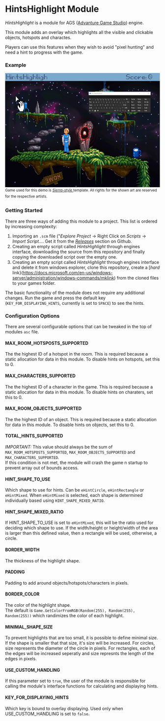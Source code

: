 HintsHighlight Module
======================

*HintsHighlight* is a module for AGS ([Advanture Game Studio](http://www.adventuregamestudio.co.uk/)) engine. 

This module adds an overlay which highlights all the visible and clickable objects, hotspots and charactes.

Players can use this features when they wish to avoid "pixel hunting" and need a hint to progress with the game.

### Example
<img src="screenshots/demo.gif" width="635px" height="371px" />
<sup> Game used for this demo is <i><a href="https://github.com/adventuregamestudio/ags-templates/blob/master/Templates/Sierra-style.agt">Sierra-style </a></i> template. All rights for the shown art are reserved for the respective artists. </sup>

### Getting Started

There are three ways of adding this module to a project. This list is ordered by increasing complexity:

1. Importing an `.scm` file ("_Explore Project_ -> Right Click on _Scripts_ -> _Import Script..._. Get it from the [_Releases_](https://github.com/alkhimey/HintsHighlight/releases) section on Github.
2. Creating an empty script called _HintsHighlight_ through engines interface, downloading the source from this repository and finally copying the downloaded script over the empty one. 
3. Creating an empty script called _HintsHighlight_ through engines interface and delete it from windows explorer, clone this repository, create a [*hard* link}(https://docs.microsoft.com/en-us/windows-server/administration/windows-commands/mklink) from the cloned files to your games folder.

The basic functionality of the module does not require any additional changes. Run the game and press the default key (`KEY_FOR_DISPLAYING_HINTS`, currently is set to `SPACE`) to see the hints.

### Configuration Options

There are several configurable options that can be tweaked in the top of modules `asc` file.

#### MAX_ROOM_HOTSPOSTS_SUPPORTED
The the highest ID of a hotspot in the room. This is required because a 
static allocation for data in this module.
To disable hints on hotspots, set this to 0.

#### MAX_CHARACTERS_SUPPORTED
The the highest ID of a character in the game. This is required because a 
static allocation for data in this module.
To disable hints on charaters, set this to 0.

#### MAX_ROOM_OBJECTS_SUPPORTED
The the highest ID of an object. This is required because a 
static allocation for data in this module.
To disable hints on objects, set this to 0.

#### TOTAL_HINTS_SUPPORTED
*IMPORTANT:* This value should always be the sum of 
`MAX_ROOM_HOTSPOSTS_SUPPORTED`, `MAX_ROOM_OBJECTS_SUPPORTED` and `MAX_CHARACTERS_SUPPORTED`. <br>
If this condition is not met, the module will crash the game n startup to prevent array out of 
bounds access.

#### HINT_SHAPE_TO_USE
Which shape to use for hints. Can be `eHintCircle`, `eHintRectangle` or `eHintMixed`.
When `eHintMixed` is selected, each shape is determined individually based using `HINT_SHAPE_MIXED_RATIO`.

#### HINT_SHAPE_MIXED_RATIO
If HINT_SHAPE_TO_USE is set to `eHintMixed`, this will be the ratio used for deciding
which shape to use.
If the width/height or height/width of the area is larger than this
defined value, then a rectangle will be used, otherwise, a circle. 

#### BORDER_WIDTH
The thickness of the highlight shape.

#### PADDING
Padding to add around objects/hotspots/characters in pixels.

#### BORDER_COLOR
The color of the highlight shape. <br>
The default is `Game.GetColorFromRGB(Random(255), Random(255), Random(255))` which randimizes the color of each highlight.

#### MINIMAL_SHAPE_SIZE
To prevent highlights that are too small, it is possible to define minimal
size. If the shape is smaller that that size, it's size will be increased.
For circles, size represents the diameter of the circle in pixels.
For rectangles, each of the edges will be increased seperatly and size represnts the length of the edges in pixels.

#### USE_CUSTOM_HANDLING
If this parameter set to `true`, the user of the module is responsible for
calling the module's interface functions for calculating and displaying hints.

#### KEY_FOR_DISPLAYING_HINTS
Which key is bound to overlay displaying.
Used only when USE_CUSTOM_HANDLING is set to `false`.
